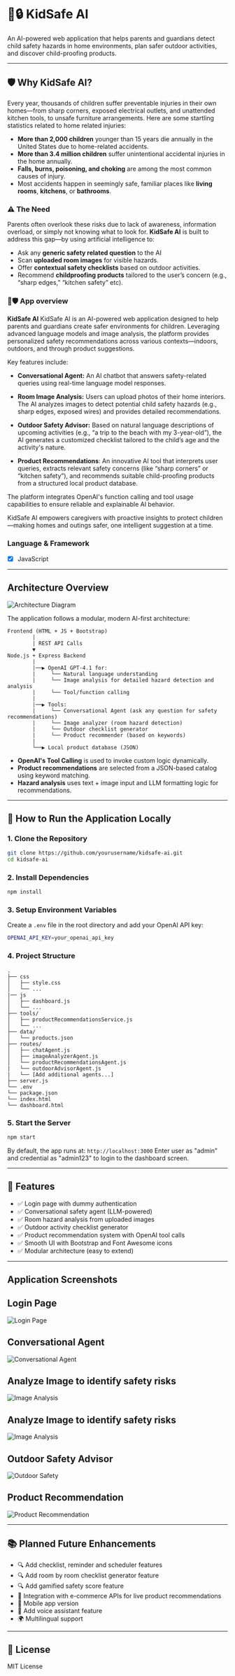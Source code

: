 
# 👶🔒 KidSafe AI

An AI-powered web application that helps parents and guardians detect child safety hazards in home environments, plan safer outdoor activities, and discover child-proofing products.

---

## 🛡️ Why KidSafe AI?

Every year, thousands of children suffer preventable injuries in their own homes—from sharp corners, exposed electrical outlets, and unattended kitchen tools, to unsafe furniture arrangements. Here are some startling statistics related to home related injuries:

- **More than 2,000 children** younger than 15 years die annually in the United States due to home-related accidents.
- **More than 3.4 million children** suffer unintentional accidental injuries in the home annually.
- **Falls, burns, poisoning, and choking** are among the most common causes of injury.
- Most accidents happen in seemingly safe, familiar places like **living rooms**, **kitchens**, or **bathrooms**.

### ⚠️ The Need

Parents often overlook these risks due to lack of awareness, information overload, or simply not knowing what to look for. **KidSafe AI** is built to address this gap—by using artificial intelligence to:
- Ask any **generic safety related question** to the AI
- Scan **uploaded room images** for visible hazards.
- Offer **contextual safety checklists** based on outdoor activities.
- Recommend **childproofing products** tailored to the user’s concern (e.g., “sharp edges,” “kitchen safety” etc).

### 👶🛡️ App overview

**KidSafe AI**
KidSafe AI is an AI-powered web application designed to help parents and guardians create safer environments for children. Leveraging advanced language models and image analysis, the platform provides personalized safety recommendations across various contexts—indoors, outdoors, and through product suggestions.

Key features include:

-  **Conversational Agent:**  An AI chatbot that answers safety-related queries using real-time language model responses.

- **Room Image Analysis:** Users can upload photos of their home interiors. The AI analyzes images to detect potential child safety hazards (e.g., sharp edges, exposed wires) and provides detailed recommendations.

- **Outdoor Safety Advisor:** Based on natural language descriptions of upcoming activities (e.g., “a trip to the beach with my 3-year-old”), the AI generates a customized checklist tailored to the child’s age and the activity's nature.

- **Product Recommendations**: An innovative AI tool that interprets user queries, extracts relevant safety concerns (like “sharp corners” or “kitchen safety”), and recommends suitable child-proofing products from a structured local product database.

The platform integrates OpenAI's function calling and tool usage capabilities to ensure reliable and explainable AI behavior. 

KidSafe AI empowers caregivers with proactive insights to protect children—making homes and outings safer, one intelligent suggestion at a time.

### Language & Framework
- [x] JavaScript

---

## Architecture Overview
![Architecture Diagram](docs/images/arch_diagram.jpg?raw=true)

The application follows a modular, modern AI-first architecture:

```
Frontend (HTML + JS + Bootstrap)
        |
        | REST API Calls
        ▼
Node.js + Express Backend
        |
        |──▶ OpenAI GPT-4.1 for:
        |     └── Natural language understanding
        |     └── Image analysis for detailed hazard detection and analysis
        |     └── Tool/function calling
        |
        |──▶ Tools:
        |     └── Conversational Agent (ask any question for safety recommendations)
        |     └── Image analyzer (room hazard detection)
        |     └── Outdoor checklist generator
        |     └── Product recommender (based on keywords)
        |
        └──▶ Local product database (JSON)
```

- **OpenAI's Tool Calling** is used to invoke custom logic dynamically.
- **Product recommendations** are selected from a JSON-based catalog using keyword matching.
- **Hazard analysis** uses text + image input and LLM formatting logic for recommendations.

---

## 🚀 How to Run the Application Locally

### 1. Clone the Repository

```bash
git clone https://github.com/yourusername/kidsafe-ai.git
cd kidsafe-ai
```

### 2. Install Dependencies

```bash
npm install
```

### 3. Setup Environment Variables

Create a `.env` file in the root directory and add your OpenAI API key:

```bash
OPENAI_API_KEY=your_openai_api_key
```

### 4. Project Structure

```
.
├── css
│   ├── style.css
│   └── ...
|── js
│   ├── dashboard.js
│   └── ...
├── tools/
│   ├── productRecommendationsService.js
│   └── ...
├── data/
│   └── products.json
├── routes/
│   ├── chatAgent.js
│   ├── imageAnalyzerAgent.js
│   └── productRecommendationsAgent.js
|   └── outdoorAdvisorAgent.js
|   └── [Add additional agents...]
├── server.js
└── .env
└── package.json
└── index.html
└── dashboard.html
```

### 5. Start the Server

```bash
npm start
```

By default, the app runs at: `http://localhost:3000`
Enter user as "admin" and credential as "admin123" to login to the dashboard screen.  

---

## 🧪 Features

- ✅ Login page with dummy authentication
- ✅ Conversational safety agent (LLM-powered)
- ✅ Room hazard analysis from uploaded images
- ✅ Outdoor activity checklist generator
- ✅ Product recommendation system with OpenAI tool calls
- ✅ Smooth UI with Bootstrap and Font Awesome icons
- ✅ Modular architecture (easy to extend)

---
## Application Screenshots
## Login Page
![Login Page](docs/images/loginScreen.jpg?raw=true)

## Conversational Agent
![Conversational Agent](docs/images/conversational_agent.png?raw=true)

## Analyze Image to identify safety risks
![Image Analysis](docs/images/safety_bedroom.png?raw=true)

## Analyze Image to identify safety risks
![Image Analysis](docs/images/safety_kitchen.png?raw=true)

## Outdoor Safety Advisor
![Outdoor Safety](docs/images/outdoor_safety.png?raw=true)

## Product Recommendation
![Product Recommendation](docs/images/product_recommendation.png?raw=true)

---
## 📚 Planned Future Enhancements
- 🔍 Add checklist, reminder and scheduler features
- 🔍 Add room by room checklist generator feature
- 🔍 Add gamified safety score feature
- 🛒 Integration with e-commerce APIs for live product recommendations
- 📱 Mobile app version
- 📱 Add voice assistant feature
- 🌍 Multilingual support

---

## 📄 License

MIT License
